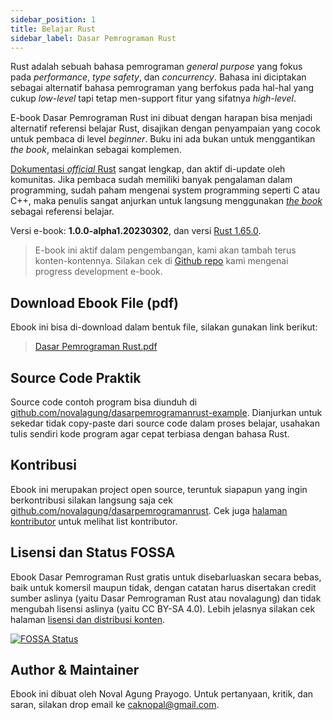 ```yaml
---
sidebar_position: 1
title: Belajar Rust
sidebar_label: Dasar Pemrograman Rust
---
```


Rust adalah sebuah bahasa pemrograman *general purpose* yang fokus pada *performance*, *type safety*, dan *concurrency*. Bahasa ini diciptakan sebagai alternatif bahasa pemrograman yang berfokus pada hal-hal yang cukup *low-level* tapi tetap men-support fitur yang sifatnya *high-level*.

E-book Dasar Pemrograman Rust ini dibuat dengan harapan bisa menjadi alternatif referensi belajar Rust, disajikan dengan penyampaian yang cocok untuk pembaca di level *beginner*. Buku ini ada bukan untuk menggantikan *the book*, melainkan sebagai komplemen.

[Dokumentasi *official* Rust](https://www.rust-lang.org/learn) sangat lengkap, dan aktif di-update oleh komunitas. Jika pembaca sudah memiliki banyak pengalaman dalam programming, sudah paham mengenai system programming seperti C atau C++, maka penulis sangat anjurkan untuk langsung menggunakan [*the book*](https://www.rust-lang.org/learn) sebagai referensi belajar.

Versi e-book: **1.0.0-alpha1.20230302**, dan versi [Rust 1.65.0](https://blog.rust-lang.org/2022/11/03/Rust-1.65.0.html).

> E-book ini aktif dalam pengembangan, kami akan tambah terus konten-kontennya. Silakan cek di [Github repo](https://github.com/novalagung/dasarpemrogramanrust-example) kami mengenai progress development e-book.

## Download Ebook File (pdf)

Ebook ini bisa di-download dalam bentuk file, silakan gunakan link berikut:

> [Dasar Pemrograman Rust.pdf](https://github.com/novalagung/dasarpemrogramanrust/raw/ebooks/dasarpemrogramanrust.pdf?v=1.0.0-alpha1.20230302)

## Source Code Praktik

Source code contoh program bisa diunduh di [github.com/novalagung/dasarpemrogramanrust-example](https://github.com/novalagung/dasarpemrogramanrust-example). Dianjurkan untuk sekedar tidak copy-paste dari source code dalam proses belajar, usahakan tulis sendiri kode program agar cepat terbiasa dengan bahasa Rust.

## Kontribusi

Ebook ini merupakan project open source, teruntuk siapapun yang ingin berkontribusi silakan langsung saja cek [github.com/novalagung/dasarpemrogramanrust](https://github.com/novalagung/dasarpemrogramanrust). Cek juga [halaman kontributor](https://dasarpemrogramanrust.novalagung.com/CONTRIBUTING) untuk melihat list kontributor.

## Lisensi dan Status FOSSA

Ebook Dasar Pemrograman Rust gratis untuk disebarluaskan secara bebas, baik untuk komersil maupun tidak, dengan catatan harus disertakan credit sumber aslinya (yaitu Dasar Pemrograman Rust atau novalagung) dan tidak mengubah lisensi aslinya (yaitu CC BY-SA 4.0). Lebih jelasnya silakan cek halaman [lisensi dan distribusi konten](/LICENSE).

[![FOSSA Status](https://app.fossa.io/api/projects/git%2Bgithub.com%2Fnovalagung%2Fdasarpemrogramanrust.svg?type=large)](https://app.fossa.io/projects/git%2Bgithub.com%2Fnovalagung%2Fdasarpemrogramanrust?ref=badge_large)

## Author & Maintainer

Ebook ini dibuat oleh Noval Agung Prayogo. Untuk pertanyaan, kritik, dan saran, silakan drop email ke caknopal@gmail.com.

